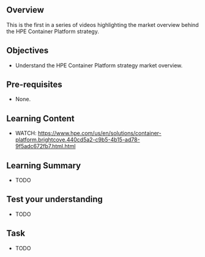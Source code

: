## Overview

This is the first in a series of videos highlighting the market overview behind the HPE Container Platform strategy.

## Objectives

- Understand the HPE Container Platform strategy market overview.

## Pre-requisites

- None.

## Learning Content

- WATCH: https://www.hpe.com/us/en/solutions/container-platform.brightcove.440cd5a2-c9b5-4b15-ad78-9f5adc672fb7.html.html

## Learning Summary

- TODO

## Test your understanding

- TODO

## Task

- TODO
